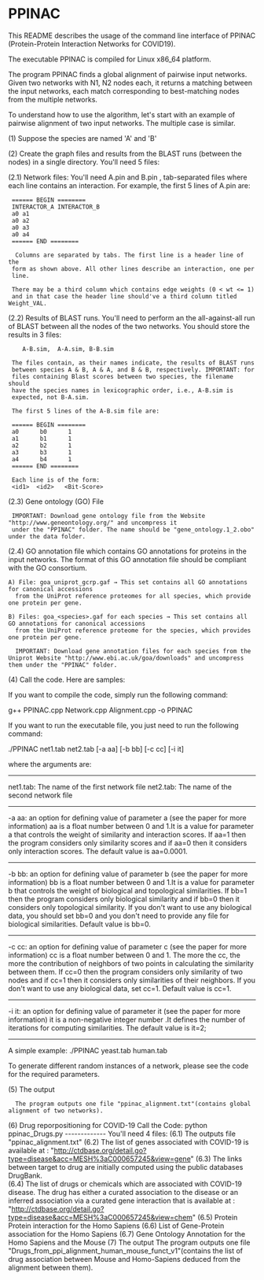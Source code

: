 # PPINAC
This README describes the usage of the command line interface of PPINAC (Protein-Protein Interaction Networks for COVID19).

The executable PPINAC is compiled for Linux x86_64 platform.

The program PPINAC finds a global alignment of pairwise input
networks. Given two networks with N1, N2 nodes each,
it returns a matching between the input networks, each match corresponding to
best-matching nodes from the multiple networks.

To understand how to use the algorithm, let's start with an example of
pairwise alignment of two input networks. The multiple case is similar.


(1) Suppose the species are named 'A' and 'B'

(2) Create the graph files and results from the BLAST runs (between the
    nodes) in a single directory. You'll need 5 files:

  (2.1) Network files:
     You'll need A.pin and B.pin , tab-separated files
     where each line contains an interaction. For example, the first 5 lines of
     A.pin are:

     ====== BEGIN ========
     INTERACTOR_A INTERACTOR_B
     a0 a1
     a0 a2
     a0 a3
     a0 a4
     ====== END ========

      Columns are separated by tabs. The first line is a header line of the
     form as shown above. All other lines describe an interaction, one per
     line.

     There may be a third column which contains edge weights (0 < wt <= 1) 
     and in that case the header line should've a third column titled Weight_VAL.

  (2.2) Results of BLAST runs.
     You'll need to perform an the all-against-all run
     of BLAST between all the nodes of the two networks. You should store the results in 3 files:

        A-B.sim,  A-A.sim, B-B.sim

     The files contain, as their names indicate, the results of BLAST runs
     between species A & B, A & A, and B & B, respectively. IMPORTANT: for
     files containing Blast scores between two species, the filename should
     have the species names in lexicographic order, i.e., A-B.sim is
     expected, not B-A.sim.

     The first 5 lines of the A-B.sim file are:

     ====== BEGIN ========
     a0      b0      1
     a1      b1      1
     a2      b2      1
     a3      b3      1
     a4      b4      1
     ====== END ========

     Each line is of the form:
     <id1>  <id2>   <Bit-Score>



  (2.3)  Gene ontology (GO) File
 
     IMPORTANT: Download gene ontology file from the Website "http://www.geneontology.org/" and uncompress it 
     under the "PPINAC" folder. The name should be "gene_ontology.1_2.obo" under the data folder.


  (2.4) GO annotation file which contains GO annotations for proteins in the input networks. The format of this GO annotation file should be compliant with the GO consortium.
     
    A) File: goa_uniprot_gcrp.gaf → This set contains all GO annotations for canonical accessions
      from the UniProt reference proteomes for all species, which provide one protein per gene.
      
    B) Files: goa_<species>.gaf for each species → This set contains all GO annotations for canonical accessions 
      from the UniProt reference proteome for the species, which provides one protein per gene. 
      
      IMPORTANT: Download gene annotation files for each species from the Uniprot Website "http://www.ebi.ac.uk/goa/downloads" and uncompress them under the "PPINAC" folder.
 

(4) Call the code. Here are samples:
    
   
If you want to compile the code, simply run the following command:

g++ PPINAC.cpp Network.cpp Alignment.cpp -o PPINAC

If you want to run the executable file, you just need to run the following command:

./PPINAC net1.tab net2.tab [-a aa] [-b bb] [-c cc] [-i it]

where the arguments are:

------------------------------

net1.tab: The name of the first network file
net2.tab: The name of the second network file

------------------------------

-a aa:  an option for defining value of parameter a (see the paper for more information)
aa is a float number between 0 and 1.It is a value for parameter a that controls the weight of similarity and interaction scores. If aa=1 then the program considers only similarity scores and if aa=0 then it considers only interaction scores. The default value is aa=0.0001.

------------------------------

-b bb: an option for defining value of parameter b (see the paper for more information)
bb is a float number between 0 and 1.It is a value for parameter b that controls the weight of biological and topological similarities. If bb=1 then the program considers only biological similarity and if bb=0 then it considers only topological similarity. If you don't want to use any biological data, you should set bb=0 and you don't need to provide any file for biological similarities. Default value is bb=0.

------------------------------

-c cc: an option for defining value of parameter c (see the paper for more information)
cc is a float number between 0 and 1. The more the cc, the more the contribution of neighbors of two points in calculating the similarity between them. If cc=0 then the program considers only similarity of two nodes and if cc=1 then it considers only similarities of their neighbors. If you don't want to use any biological data, set cc=1. Default value is cc=1.

------------------------------

-i it: an option for defining value of parameter it (see the paper for more information)
it is a non-negative integer number .It defines the number of iterations for computing similarities. The default value is it=2;

------------------------------

A simple example:
./PPINAC yeast.tab human.tab

To generate different random instances of a network, please see the code for the required parameters.

(5)  The output

      The program outputs one file "ppinac_alignment.txt"(contains global alignment of two networks).

(6)  Drug reporpositioning for COVID-19
     Call the Code:
     python ppinac_Drugs.py
            -------------
     You'll need 4 files:
     (6.1) The outputs file "ppinac_alignment.txt"
     (6.2) The  list  of  genes  associated  with  COVID-19  is  available  at : "http://ctdbase.org/detail.go?type=disease&acc=MESH%3aC000657245&view=gene" 
     (6.3) The links between target to drug are initially computed using the public databases DrugBank.  
     (6.4) The list of drugs or chemicals which are associated with COVID-19 disease.  The drug has either a curated association to the disease or an inferred association via a curated gene interaction that is available at : "http://ctdbase.org/detail.go?type=disease&acc=MESH%3aC000657245&view=chem"
     (6.5) Protein Protein interaction for the Homo Sapiens
     (6.6) List of Gene-Protein association for the Homo Sapiens
     (6.7) Gene Ontology Annotation for the Homo Sapiens and the Mouse
(7)  The output
     The program outputs one file "Drugs_from_ppi_alignment_human_mouse_funct_v1"(contains the list of drug association between Mouse and Homo-Sapiens deduced from the alignment between them).

